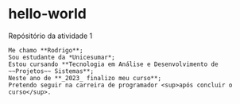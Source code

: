 # hello-world
Repósitório da atividade 1
```
Me chamo **Rodrigo**;
Sou estudante da *Unicesumar*;
Estou cursando **Tecnologia em Análise e Desenvolvimento de ~~Projetos~~ Sistemas**;
Neste ano de **_2023_ finalizo meu curso**;
Pretendo seguir na carreira de programador <sup>após concluir o curso</sup>.
```
